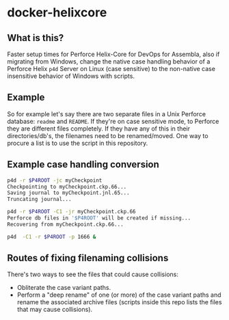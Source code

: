 # docker-helixcore

## What is this?

Faster setup times for Perforce Helix-Core for DevOps for Assembla, also if migrating from Windows, change the native case handling behavior of a Perforce Helix `p4d` Server on Linux (case sensitive) to the non-native case insensitive behavior of Windows with scripts. 

## Example

So for example let's say there are two separate files in a Unix Perforce database: `readme` and `README`. If they're on case sensitive mode, to Perforce they are different files completely. If they have any of this in their directories/db's, the filenames need to be renamed/moved. One way to procure a list is to use the script in this repository.

## Example case handling conversion

```bash 
p4d -r $P4ROOT -jc myCheckpoint
Checkpointing to myCheckpoint.ckp.66...
Saving journal to myCheckpoint.jnl.65...
Truncating journal...

p4d -r $P4ROOT -C1 -jr myCheckpoint.ckp.66
Perforce db files in '$P4ROOT' will be created if missing...
Recovering from myCheckpoint.ckp.66...

p4d  -C1 -r $P4ROOT -p 1666 &
```

## Routes of fixing filenaming collisions

There's two ways to see the files that could cause collisions:

* Obliterate the case variant paths.
* Perform a "deep rename"  of one (or more) of the case variant paths and rename the associated archive files (scripts inside this repo lists the files that may cause collisions). 

